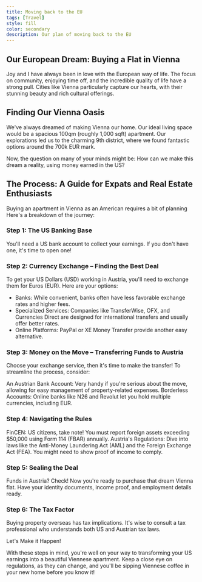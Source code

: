 ```yaml
---
title: Moving back to the EU
tags: [Travel]
style: fill
color: secondary
description: Our plan of moving back to the EU 
---
```


## Our European Dream: Buying a Flat in Vienna

Joy and I have always been in love with the European way of life. The focus on community, enjoying time off, and the incredible quality of life have a strong pull. Cities like Vienna particularly capture our hearts, with their stunning beauty and rich cultural offerings.

## Finding Our Vienna Oasis

We've always dreamed of making Vienna our home. Our ideal living space would be a spacious 100qm (roughly 1,000 sqft) apartment. Our explorations led us to the charming 9th district, where we found fantastic options around the 700k EUR mark.

Now, the question on many of your minds might be: How can we make this dream a reality, using money earned in the US?

## The Process: A Guide for Expats and Real Estate Enthusiasts

Buying an apartment in Vienna as an American requires a bit of planning  Here's a breakdown of the journey:

### Step 1: The US Banking Base

You'll need a US bank account to collect your earnings. If you don't have one, it's time to open one!

### Step 2: Currency Exchange – Finding the Best Deal

To get your US Dollars (USD) working in Austria, you'll need to exchange them for Euros (EUR). Here are your options:

- Banks: While convenient, banks often have less favorable exchange rates and higher fees.
- Specialized Services: Companies like TransferWise, OFX, and Currencies Direct are designed for international transfers and usually offer better rates.
- Online Platforms: PayPal or XE Money Transfer provide another easy alternative.

### Step 3: Money on the Move – Transferring Funds to Austria

Choose your exchange service, then it's time to make the transfer! To streamline the process, consider:

An Austrian Bank Account: Very handy if you're serious about the move, allowing for easy management of property-related expenses.
Borderless Accounts: Online banks like N26 and Revolut let you hold multiple currencies, including EUR.

### Step 4: Navigating the Rules

FinCEN: US citizens, take note! You must report foreign assets exceeding $50,000 using Form 114 (FBAR) annually.
Austria's Regulations: Dive into laws like the Anti-Money Laundering Act (AML) and the Foreign Exchange Act (FEA). You might need to show proof of income to comply.

### Step 5: Sealing the Deal

Funds in Austria? Check! Now you're ready to purchase that dream Vienna flat. Have your identity documents, income proof, and employment details ready.

### Step 6: The Tax Factor

Buying property overseas has tax implications. It's wise to consult a tax professional who understands both US and Austrian tax laws.

Let's Make it Happen!

With these steps in mind, you're well on your way to transforming your US earnings into a beautiful Viennese apartment. Keep a close eye on regulations, as they can change, and you'll be sipping Viennese coffee in your new home before you know it!